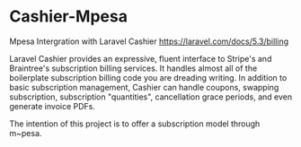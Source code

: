 # Cashier-Mpesa
Mpesa Intergration with Laravel Cashier https://laravel.com/docs/5.3/billing

Laravel Cashier provides an expressive, fluent interface to Stripe's and Braintree's subscription billing services. It handles almost all of the boilerplate subscription billing code you are dreading writing. In addition to basic subscription management, Cashier can handle coupons, swapping subscription, subscription "quantities", cancellation grace periods, and even generate invoice PDFs.

The intention of this project is to offer a subscription model through m~pesa.
